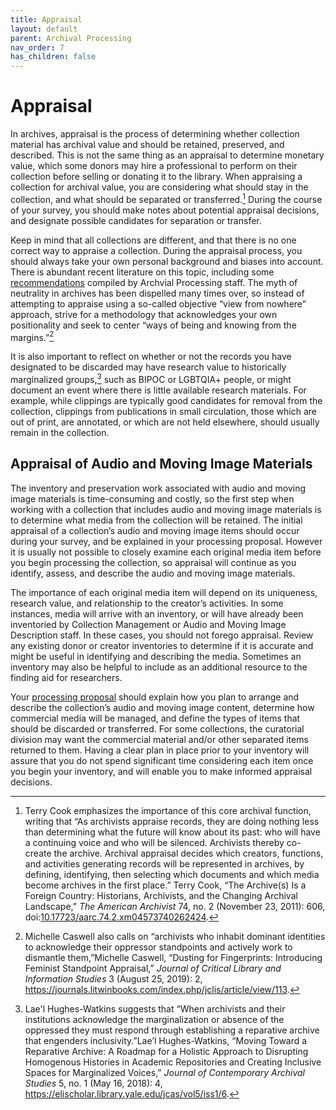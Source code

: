 ```yaml
---
title: Appraisal
layout: default
parent: Archival Processing
nav_order: 7
has_children: false
---
```

# Appraisal
In archives, appraisal is the process of determining whether collection material has archival value and should be retained, preserved, and described. This is not the same thing as an appraisal to determine monetary value, which some donors may hire a professional to perform on their collection before selling or donating it to the library. When appraising a collection for archival value, you are considering what should stay in the collection, and what should be separated or transferred.[^1] During the course of your survey, you should make notes about potential appraisal decisions, and designate possible candidates for separation or transfer.

Keep in mind that all collections are different, and that there is no one correct way to appraise a collection. During the appraisal process, you should always take your own personal background and biases into account. There is abundant recent literature on this topic, including some [recommendations](https://docs.google.com/spreadsheets/d/1WI9bAG8KKPd9Y8RFm4xYzAPRc_LLUKFg9uJXu_2ZCDE/edit?usp=sharing) compiled by Archvial Processing staff. The myth of neutrality in archives has been dispelled many times over, so instead of attempting to appraise using a so-called objective “view from nowhere” approach, strive for a methodology that acknowledges your own positionality and seek to center “ways of being and knowing from the margins.”[^2]

It is also important to reflect on whether or not the records you have designated to be discarded may have research value to historically marginalized groups,[^3] such as BIPOC or LGBTQIA+ people, or might document an event where there is little available research materials. For example, while clippings are typically good candidates for removal from the collection, clippings from publications in small circulation, those which are out of print, are annotated, or which are not held elsewhere, should usually remain in the collection.

## Appraisal of Audio and Moving Image Materials
The inventory and preservation work associated with audio and moving image materials is time-consuming and costly, so the first step when working with a collection that includes audio and moving image materials is to determine what media from the collection will be retained. The initial appraisal of a collection’s audio and moving image items should occur during your survey, and be explained in your processing proposal. However it is usually not possible to closely examine each original media item before you begin processing the collection, so appraisal will continue as you identify, assess, and describe the audio and moving image materials.

The importance of each original media item will depend on its uniqueness, research value, and relationship to the creator’s activities. In some instances, media will arrive with an inventory, or will have already been inventoried by Collection Management or Audio and Moving Image Description staff. In these cases, you should not forego appraisal. Review any existing donor or creator inventories to determine if it is accurate and might be useful in identifying and describing the media. Sometimes an inventory may also be helpful to include as an additional resource to the finding aid for researchers.

Your [processing proposal](/Processing_Proposal.md) should explain how you plan to arrange and describe the collection’s audio and moving image content, determine how commercial media will be managed, and define the types of items that should be discarded or transferred. For some collections, the curatorial division may want the commercial material and/or other separated items returned to them. Having a clear plan in place prior to your inventory will assure that you do not spend significant time considering each item once you begin your inventory, and will enable you to make informed appraisal decisions.

[^1]: Terry Cook emphasizes the importance of this core archival function, writing that “As archivists appraise records, they are doing nothing less than determining what the future will know about its past: who will have a continuing voice and who will be silenced. Archivists thereby co-create the archive. Archival appraisal decides which creators, functions, and activities generating records will be represented in archives, by defining, identifying, then selecting which documents and which media become archives in the first place.” Terry Cook, “The Archive(s) Is a Foreign Country: Historians, Archivists, and the Changing Archival Landscape,” _The American Archivist_ 74, no. 2 (November 23, 2011): 606, doi:[10.17723/aarc.74.2.xm04573740262424](https://meridian.allenpress.com/american-archivist/article/74/2/600/24201/The-Archive-s-Is-a-Foreign-Country-Historians).

[^2]: Michelle Caswell also calls on “archivists who inhabit dominant identities to acknowledge their oppressor standpoints and actively work to dismantle them,”Michelle Caswell, “Dusting for Fingerprints: Introducing Feminist Standpoint Appraisal,” _Journal of Critical Library and Information Studies_ 3 (August 25, 2019): 2, <https://journals.litwinbooks.com/index.php/jclis/article/view/113>.

[^3]: Lae'l Hughes-Watkins suggests that “When archivists and their institutions acknowledge the marginalization or absence of the oppressed they must respond through establishing a reparative archive that engenders inclusivity.”Lae’l Hughes-Watkins, “Moving Toward a Reparative Archive: A Roadmap for a Holistic Approach to Disrupting Homogenous Histories in Academic Repositories and Creating Inclusive Spaces for Marginalized Voices,” _Journal of Contemporary Archival Studies_ 5, no. 1 (May 16, 2018): 4, <https://elischolar.library.yale.edu/jcas/vol5/iss1/6>.